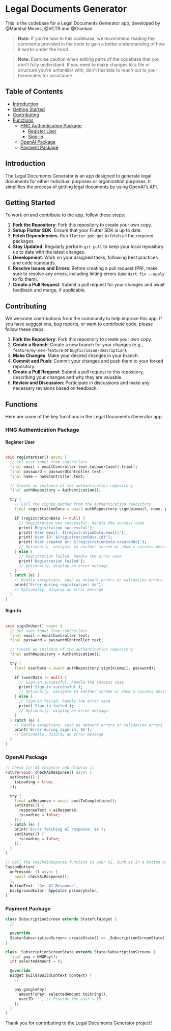 # Legal Documents Generator

This is the codebase for a Legal Documents Generator app, developed by @Marshal Moses, @VCTR and @Olankan.

> **Note**: If you're new to this codebase, we recommend reading the comments provided in the code to gain a better understanding of how it works under the hood.

> **Note**: Exercise caution when editing parts of the codebase that you don't fully understand. If you need to make changes to a file or structure you're unfamiliar with, don't hesitate to reach out to your teammates for assistance.

## Table of Contents
- [Introduction](#introduction)
- [Getting Started](#getting-started)
- [Contributing](#contributing)
- [Functions](#functions)
  - [HNG Authentication Package](#hng-authentication-package)
      - [Register User](#register-user)
      - [Sign-In](#sign-in)
  - [OpenAI Package](#openai-package)
  - [Payment Package](#payment-package)

## Introduction

The Legal Documents Generator is an app designed to generate legal documents for either individual purposes or organization purposes. It simplifies the process of getting legal documents by using OpenAI's API.

## Getting Started

To work on and contribute to the app, follow these steps:

1. **Fork the Repository**: Fork this repository to create your own copy.
2. **Setup Flutter SDK**: Ensure that your Flutter SDK is up to date.
3. **Fetch Dependencies**: Run `flutter pub get` to fetch all the required packages.
4. **Stay Updated**: Regularly perform `git pull` to keep your local repository up to date with the latest changes.
5. **Development**: Work on your assigned tasks, following best practices and code standards.
6. **Resolve Issues and Errors**: Before creating a pull request (PR), make sure to resolve any errors, including linting errors (use `dart fix --apply` to fix them).
7. **Create a Pull Request**: Submit a pull request for your changes and await feedback and merge, if applicable.

## Contributing

We welcome contributions from the community to help improve this app. If you have suggestions, bug reports, or want to contribute code, please follow these steps:

1. **Fork the Repository**: Fork this repository to create your own copy.
2. **Create a Branch**: Create a new branch for your changes (e.g., `feature/my-new-feature` or `bugfix/issue-description`).
3. **Make Changes**: Make your desired changes in your branch.
4. **Commit and Push**: Commit your changes and push them to your forked repository.
5. **Create a Pull Request**: Submit a pull request to this repository, describing your changes and why they are valuable.
6. **Review and Discussion**: Participate in discussions and make any necessary revisions based on feedback.

## Functions

Here are some of the key functions in the Legal Documents Generator app:

### HNG Authentication Package

#### Register User

```dart

void registerUser() async {
  // Get user input from controllers
  final email = emailController.text.toLowerCase().trim();
  final password = passwordController.text;
  final name = nameController.text;

  // Create an instance of the authentication repository
  final authRepository = Authentication();

  try {
    // Call the signUp method from the authentication repository
    final registrationData = await authRepository.signUp(email, name, password);

    if (registrationData != null) {
      // Registration was successful, handle the success case
      print('Registration successful');
      print('User email: ${registrationData.email}');
      print('User ID: ${registrationData.id}');
      print('User created at: ${registrationData.createdAt}');
      // Optionally, navigate to another screen or show a success message.
    } else {
      // Registration failed, handle the error case
      print('Registration failed');
      // Optionally, display an error message.
    }
  } catch (e) {
    // Handle exceptions, such as network errors or validation errors
    print('Error during registration: $e');
    // Optionally, display an error message.
  }
}
```
#### Sign-In
``` dart

void signInUser() async {
  // Get user input from controllers
  final email = emailController.text;
  final password = passwordController.text;

  // Create an instance of the authentication repository
  final authRepository = Authentication();

  try {
    final userData = await authRepository.signIn(email, password);

    if (userData != null) {
      // Sign-in successful, handle the success case
      print('Sign-in successful');
      // Optionally, navigate to another screen or show a success message.
    } else {
      // Sign-in failed, handle the error case
      print('Sign-in failed');
      // Optionally, display an error message.
    }
  } catch (e) {
    // Handle exceptions, such as network errors or validation errors
    print('Error during sign-in: $e');
    // Optionally, display an error message.
  }
}
```

### OpenAI Package

```dart
// Check for AI response and display it
Future<void> checkAiResponse() async {
  setState(() {
    isLoading = true;
  });

  try {
    final aiResponse = await postToCompletions();
    setState(() {
      responseText = aiResponse;
      isLoading = false;
    });
  } catch (e) {
    print('Error fetching AI response: $e');
    setState(() {
      isLoading = false;
    });
  }
}

// Call the checkAiResponse function in your UI, such as in a button onPressed event
CustomButton(
  onPressed: () async {
    await checkAiResponse();
  },
  buttonText: 'Get AI Response',
  backgroundColor: AppColor.primaryColor,
)
```

### Payment Package
```dart
class SubscriptionScreen extends StatefulWidget {
  // ...

  @override
  State<SubscriptionScreen> createState() => _SubscriptionScreenState();
}

class _SubscriptionScreenState extends State<SubscriptionScreen> {
  final pay = HNGPay();
  int selectedAmount = 0;

  @override
  Widget build(BuildContext context) {
    // ...

    pay.googlePay(
      amountToPay: selectedAmount.toString(),
      userID: '', // Provide the user's ID
    );
  }
}
```

Thank you for contributing to the Legal Documents Generator project!
